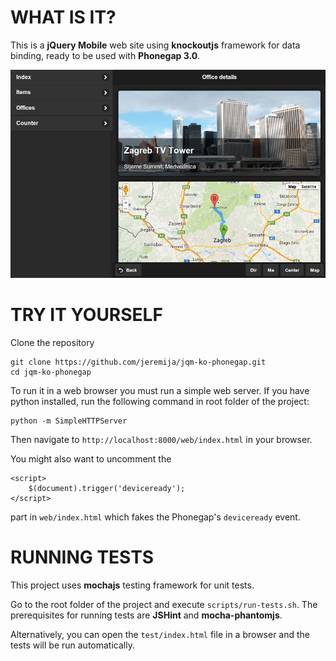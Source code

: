 WHAT IS IT?
===========
This is a **jQuery Mobile** web site using **knockoutjs** framework for data
binding, ready to be used with **Phonegap 3.0**.

![screenshot](/screenshot.png "jqm-ko-phonegap screenshot")

TRY IT YOURSELF
===============
Clone the repository

    git clone https://github.com/jeremija/jqm-ko-phonegap.git
    cd jqm-ko-phonegap

To run it in a web browser you must run a simple web server. If you have
python installed, run the following command in root folder of the project: 

    python -m SimpleHTTPServer

Then navigate to `http://localhost:8000/web/index.html` in your browser.

You might also want to uncomment the

    <script>
        $(document).trigger('deviceready');
    </script>

part in `web/index.html` which fakes the Phonegap's `deviceready` event.

RUNNING TESTS
=============
This project uses **mochajs** testing framework for unit tests.

Go to the root folder of the project and execute `scripts/run-tests.sh`. The
prerequisites for running tests are **JSHint** and **mocha-phantomjs**. 

Alternatively, you can open the `test/index.html` file in a browser and the
tests will be run automatically.
